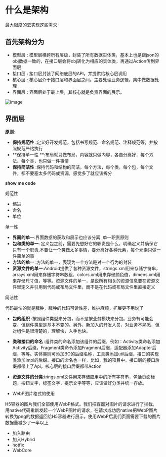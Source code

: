 # 什么是架构

最大限度的去实现这些需求


## 首先架构分为

- 模型层 :  模型层横跨所有层级，封装了所有数据实体类，基本上也是跟json的obj数据一致的，在接口层会将obj转化为相应的实体类，再通过Action传到界面层
- 接口层 :  接口层封装了网络底层的API，并提供给核心层调用
- 核心层 :  核心层介于接口层和界面层之间，主要处理业务逻辑，集中做数据处理
- 界面层 :  界面层处于最上层，其核心就是负责界面的展示。


![image](http://keeganlee.me/android/_image/20150605/Android_Structure.jpg)




## 界面层 

**原则**: 

- **保持规范性** :定义好开发规范，包括书写规范、命名规范、注释规范等，并按照规范严格执行
- **保持单一性 **:布局就只做布局，内容就只做内容，各自分离好，每个方法、每个类，也只做一件事情
- **保持简洁性** :保持代码和结构的简洁，每个方法，每个类，每个包，每个文件，都不要塞太多代码或资源，感觉多了就应该拆分

**show  me code**

规范性

- 缩进
- 命名
- 单位

单一性 
- **界面的单一**:界面数据的获取和展示也应该分离 ,单一职责原则
- **包和类的单一**: 定义包之前，需要先想好它的职责是什么，明确定义并确保它只有一个职责,不要让一个类做太多事情，要分离好各种元素，每个元素只做一件简单的事
- **方法的单一** :方法的单一，表现为一个方法是对一个行为的封装
- **资源文件的单一**:Android提供了各种资源文件，strings.xml用来存储字符串，arrays.xml用来存储字符串数组，colors.xml用来存储颜色值，dimens.xml用来存储尺寸值，等等。资源文件的单一，是说所有相关的资源信息要在资源文件里定义并引用到代码或布局文件里，而不是在代码或布局文件里直接定义


简洁性

代码最怕的就是臃肿，臃肿的代码可读性差，维护麻烦，扩展更不用说了

- **包的组织** :按照组件类型来分包，而不是按业务模块来分包。业务有可能会变，但组件类型是基本不变的。另外，新加入的开发人员，对业务不熟悉，但对组件是很清楚的，理解快，入手也快。
- **类和接口的命名** :组件类的命名添加该组件的后缀，例如：Activity类命名添加Activity后缀，Fragment类命令添加Fragment后缀，适配器添加Adapter后缀，等等。实体类则可添加BO的后缀名称，工具类添加util后缀，接口的实现类添加Impl的后缀。接口的命名也一样，比如，我的项目中，接口层的接口后缀都带上了Api，核心层的接口后缀都带Action
- **资源文件的分类**:trings.xml文件用来存储应用中的所有字符串，包括页面标题，按钮文字，标签文字，提示文字等等，应该做好分类并统一存放。




- WebP图片格式的使用

H5容器的图片我们全部使用WebP格式。我们把容器对图片的请求进行了拦截，用native代码重新发起一个WebP图片的请求，在请求成功后native把WebP图片转换为png的数据返回给H5容器进行展示，使用WebP后我们页面需要下载的图片数据量减少了一半以上

- 加入路由
- 加入Hybrid
- hotfix
- WebCore
